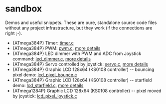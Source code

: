 # sandbox

Demos and useful snippets. These are pure, standalone source code files without any project infrastructure, but they work (if the connections are right ;-). 
* {ATmega384P} Timer: [timer.c](https://github.com/acgrama/electronics-sandbox/blob/master/timer.c)
* {ATmega384P} PWM: [pwm.c](https://github.com/acgrama/electronics-sandbox/blob/master/pwm.c), [more details](http://cristinagrama.net/2018/01/27/atmega-328p-set-up-pwm-for-a-specific-frequency-duty-cycle/)
* {ATmega384P} LED dimmer with PWM and ADC from Joystick command: [led_dimmer.c](https://github.com/acgrama/electronics-sandbox/blob/master/led_dimmer.c), [more details](http://cristinagrama.net/2018/01/27/atmega-328p-set-up-pwm-for-a-specific-frequency-duty-cycle/)
* {ATmega384P} Servo controlled by joystick: [servo.c](https://github.com/acgrama/electronics-sandbox/blob/master/servo.c), [more details](http://cristinagrama.net/2018/06/08/atmega-328p-servo-control-using-a-simple-joystick/)
* {ATmega384P} Graphic LCD 128x64 (KS0108 controller) -- bouncing pixel demo: [lcd_pixel_bounce.c](https://github.com/acgrama/electronics-sandbox/blob/master/lcd_pixel_bounce.c)
* {ATmega384P} Graphic LCD 128x64 (KS0108 controller) -- starfield demo: [lcd_starfield.c](https://github.com/acgrama/electronics-sandbox/blob/master/lcd_starfield.c), [more details](http://cristinagrama.net/2018/06/08/atmega328p-128x64-graphic-lcd-its-full-of-stars/)
* {ATmega1284P} Graphic LCD 128x64 (KS0108 controller) -- pixel moved by joystick: [lcd_pixel_joystick.c](https://github.com/acgrama/electronics-sandbox/blob/master/atmega1284p/lcd_pixel_joystick.c)

